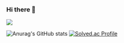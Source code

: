 ### Hi there 👋

<!--
**NyanPunch/NyanPunch** is a ✨ _special_ ✨ repository because its `README.md` (this file) appears on your GitHub profile.

Here are some ideas to get you started:

- 🔭 I’m currently working on ...
- 🌱 I’m currently learning ...
- 👯 I’m looking to collaborate on ...
- 🤔 I’m looking for help with ...
- 💬 Ask me about ...
- 📫 How to reach me: ...
- 😄 Pronouns: ...
- ⚡ Fun fact: ...
-->
<a href="https://github.com/NyanPunch" target="_blank"><img src="https://img.shields.io/badge/GitHub-black?style=social&logo=github&logoColor=181717"/></a>


![Anurag's GitHub stats](https://github-readme-stats.vercel.app/api?username=NyanPunch&show_icons=true&theme=default) [![Solved.ac Profile](http://mazassumnida.wtf/api/generate_badge?boj=kkmlouis)](https://solved.ac/kkmlouis)
